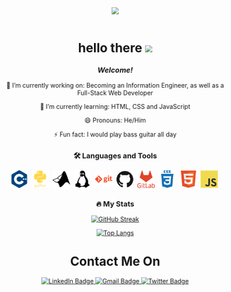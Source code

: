 <!--
**NduvhoEdward/NduvhoEdward** is a ✨ _special_ ✨ repository because its `README.md` (this file) appears on your GitHub profile.

Here are some ideas to get you started:

- 🔭 I’m currently working on ...
- 🌱 I’m currently learning ...
- 👯 I’m looking to collaborate on ...
- 🤔 I’m looking for help with ...
- 💬 Ask me about ...
- 📫 How to reach me: ...
- 😄 Pronouns: ...
- ⚡ Fun fact: ...
-->




<div id="header" align="center">
  <img src="https://media.giphy.com/media/Kfl09udXYhbjajJwEt/giphy.gif" width="250"/>
</div>




<div align="center">
  <img src="https://komarev.com/ghpvc/?username=NduvhoEdward&style=flat-square&color=blue" alt=""/>
</div>




<h1 align="center">
  hello there
  <img src="https://media.giphy.com/media/hvRJCLFzcasrR4ia7z/giphy.gif" width="30px"/>
</h1>


<div align="center">

  ### _Welcome!_

  🔭 I’m currently working on: Becoming an Information Engineer, as well as a Full-Stack Web Developer
  
  🌱 I’m currently learning: HTML, CSS and JavaScript
  
  😄 Pronouns: He/Him
  
  ⚡ Fun fact: I would play bass guitar all day 




  ### :hammer_and_wrench: Languages and Tools

  <div>
    <img src="https://github.com/devicons/devicon/blob/master/icons/cplusplus/cplusplus-plain.svg" title="cpp" alt="cpp" width="40" height="40"/>&nbsp;
    <img src="https://github.com/devicons/devicon/blob/master/icons/python/python-plain-wordmark.svg" title="python" alt="python" width="40" height="40"/>&nbsp;  
    <img src="https://github.com/devicons/devicon/blob/master/icons/matlab/matlab-plain.svg" title="matlab" alt="matlab" width="40" height="40"/>&nbsp;
    <img src="https://github.com/devicons/devicon/blob/master/icons/linux/linux-plain.svg" title="linux" alt="linux" width="40" height="40"/>&nbsp;  
    <img src="https://github.com/devicons/devicon/blob/master/icons/git/git-plain-wordmark.svg" title="git" alt="git" width="40" height="40"/>&nbsp;
    <img src="https://github.com/devicons/devicon/blob/master/icons/github/github-original.svg" title="github" alt="github " width="40" height="40"/>&nbsp;
    <img src="https://github.com/devicons/devicon/blob/master/icons/gitlab/gitlab-plain-wordmark.svg" title="gitlab" alt="gitlab" width="40" height="40"/>&nbsp;  
    <img src="https://github.com/devicons/devicon/blob/master/icons/css3/css3-plain-wordmark.svg"  title="CSS3" alt="CSS" width="40" height="40"/>&nbsp;
    <img src="https://github.com/devicons/devicon/blob/master/icons/html5/html5-original.svg" title="HTML5" alt="HTML" width="40" height="40"/>&nbsp;
    <img src="https://github.com/devicons/devicon/blob/master/icons/javascript/javascript-original.svg" title="JavaScript" alt="JavaScript" width="40" height="40"/>&nbsp;

  </div>





  ### :fire: My Stats
  [![GitHub Streak](http://github-readme-streak-stats.herokuapp.com?user=NduvhoEdward&theme=dark&background=000000)](https://git.io/streak-stats)




  [![Top Langs](https://github-readme-stats.vercel.app/api/top-langs/?username=NduvhoEdward&layout=compact&theme=vision-friendly-dark)](https://github.com/anuraghazra/github-readme-stats)

</div>


<h1 align="center">Contact Me On</h1>

<div id="badges" align="center">
  <a href="https://www.linkedin.com/in/NduvhoEdward/">
    <img src="https://img.shields.io/badge/LinkedIn-blue?style=for-the-badge&logo=linkedin&logoColor=white" alt="LinkedIn Badge"/>
  </a>
  <a href="mailto:Nduvho.Ramashia@gmail.com">
    <img src="https://img.shields.io/badge/Gmail-red?style=for-the-badge&logo=gmail&logoColor=white" alt="Gmail Badge"/>
  </a>
  <a href="https://twitter.com/Edward_Ramashia">
    <img src="https://img.shields.io/badge/Twitter-blue?style=for-the-badge&logo=twitter&logoColor=white" alt="Twitter Badge"/>
  </a>
</div>


